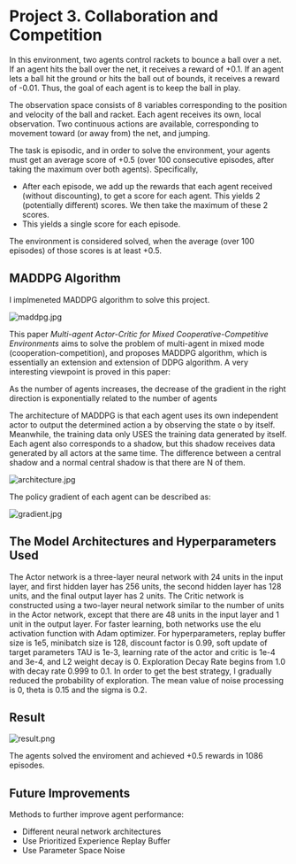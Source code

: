 # Project 3. Collaboration and Competition

In this environment, two agents control rackets to bounce a ball over a net. If an agent hits the ball over the net, it receives a reward of +0.1. If an agent lets a ball hit the ground or hits the ball out of bounds, it receives a reward of -0.01. Thus, the goal of each agent is to keep the ball in play.

The observation space consists of 8 variables corresponding to the position and velocity of the ball and racket. Each agent receives its own, local observation. Two continuous actions are available, corresponding to movement toward (or away from) the net, and jumping.

The task is episodic, and in order to solve the environment, your agents must get an average score of +0.5 (over 100 consecutive episodes, after taking the maximum over both agents). Specifically,

  - After each episode, we add up the rewards that each agent received (without discounting), to get a score for each agent. This yields 2 (potentially different) scores. We then take the maximum of these 2 scores.
  - This yields a single score for each episode.

The environment is considered solved, when the average (over 100 episodes) of those scores is at least +0.5.

## MADDPG Algorithm

I implmeneted MADDPG algorithm to solve this project.

![maddpg.jpg](https://i.loli.net/2019/12/09/isopfneyNGlV1Hq.jpg)

This paper *Multi-agent Actor-Critic for Mixed Cooperative-Competitive Environments* aims to solve the problem of multi-agent in mixed mode (cooperation-competition), and proposes MADDPG algorithm, which is essentially an extension and extension of DDPG algorithm. A very interesting viewpoint is proved in this paper:

As the number of agents increases, the decrease of the gradient in the right direction is exponentially related to the number of agents

The architecture of MADDPG is that each agent uses its own independent actor to output the determined action a by observing the state o by itself. Meanwhile, the training data only USES the training data generated by itself. Each agent also corresponds to a shadow, but this shadow receives data generated by all actors at the same time. The difference between a central shadow and a normal central shadow is that there are N of them.

![architecture.jpg](https://i.loli.net/2019/12/09/NUQYtukI48M7VFR.jpg)

The policy gradient of each agent can be described as:

![gradient.jpg](https://i.loli.net/2019/12/09/ImMghoUQxz6BH42.jpg)

## The Model Architectures and Hyperparameters Used
The Actor network is a three-layer neural network with 24 units in the input layer, and first hidden layer has 256 units, the second hidden layer has 128 units, and the final output layer has 2 units. The Critic network is constructed using a two-layer neural network similar to the number of units in the Actor network, except that there are 48 units in the input layer and 1 unit in the output layer. For faster learning, both networks use the elu activation function with Adam optimizer. For hyperparameters, replay buffer size is 1e5, minibatch size is 128, discount factor is 0.99, soft update of target parameters TAU is 1e-3, learning rate of the actor and critic is 1e-4 and 3e-4, and L2 weight decay is 0. Exploration Decay Rate begins from 1.0 with decay rate 0.999 to 0.1. In order to get the best strategy, I gradually reduced the probability of exploration. The mean value of noise processing is 0, theta is 0.15 and the sigma is 0.2.

## Result

![result.png](https://i.loli.net/2019/12/09/U7uDlE8Jj19NLdI.png)

The agents solved the enviroment and achieved +0.5 rewards in 1086 episodes.

## Future Improvements

Methods to further improve agent performance:
  - Different neural network architectures
  - Use Prioritized Experience Replay Buffer
  - Use Parameter Space Noise

